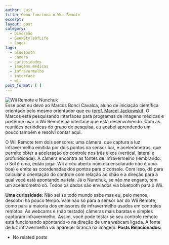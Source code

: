 ```yaml
---
author: Luiz
title: Como funciona o Wii Remote
excerpt:
layout: post
category:
  - Diversão
  - GeekStyleOfLife
  - Jogos
tags:
  - bluetooth
  - camera
  - curiosidades
  - imagens médicas
  - infravermelho
  - interface
  - wii
post_format: [ ]
---
```

![Wii Remote e Nunchuk][1]  
Esse post eu devo ao Marcos Bonci Cavalca, aluno de iniciação científica orientado pelo mesmo orientador que eu ([prof. Marcel Jackowski][2]). O Marcos está pesquisando interfaces para programas de imagens médicas e pretende usar o Wii Remote na interface que está desenvolvendo. Com as reuniões periódicas do grupo de pesquisa, eu acabei aprendendo um pouco também e resolvi contar aqui.

O Wii Remote tem dois sensores: uma câmera, que captura a luz infravermelha emitida por dois pontos na sensor bar, e acelerômetros, que permite obter a aceleração do controle nos três eixos (vertical, lateral e profundidade). A câmera encontra as fontes de infravermelho (lembrando: o Sol é uma, então jogar Wii a céu aberto num dia ensolarado não é uma boa) e emite as coordenadas dos pontos para o console. Com isso, dá para calcular a orientação do controle com relação ao chão e a direção para a qual você está apontando na tela. Já o Nunchuk, se não me engano, tem um acelerômetro só. Todos os dados são enviados via bluetooth para o Wii.

**Uma curiosidade**: Não sei se todo mundo sabe mas eu, pelo menos, descobri há pouco tempo. Vale não só para a sensor bar do Wii Remote, como para a maioria dos emissores de infravermelho usados em controles remotos. As webcams e (não testado) câmeras mais baratas e simples capturam infravermelho. Assim, você pode testar se seu controle remoto está funcionando apontando-o na direção de uma webcam ligada. A fonte de luz infravermelha vai aparecer branca na imagem. 
**Posts Relacionados:** 
*   No related posts












 [1]: http://vidageek.net/wp-content/uploads/2009/06/nunchuk.jpg "Wii Remote e Nunchuk"
 [2]: http://www.ime.usp.br/~mjack





